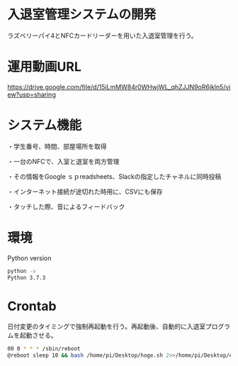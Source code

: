 # 入退室管理システムの開発
ラズベリーパイ4とNFCカードリーダーを用いた入退室管理を行う。

# 運用動画URL
https://drive.google.com/file/d/15iLmMW84r0WHwjWL_qhZJJN9oR6jkln5/view?usp=sharing

# システム機能
・学生番号、時間、部屋場所を取得

・一台のNFCで、入室と退室を両方管理

・その情報をGoogle ｓｐreadsheets、Slackの指定したチャネルに同時投稿

・インターネット接続が途切れた時用に、CSVにも保存

・タッチした際、音によるフィードバック

# 環境
Python version
```bash
python -v
Python 3.7.3
```
# Crontab
日付変更のタイミングで強制再起動を行う。再起動後、自動的に入退室プログラムを起動させる。
```bash
00 0 * * * /sbin/reboot
@reboot sleep 10 && bash /home/pi/Desktop/hoge.sh 2>>/home/pi/Desktop/error.log
```
